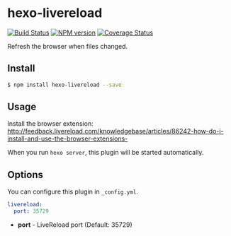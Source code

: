 # hexo-livereload

[![Build Status](https://travis-ci.org/hexojs/hexo-livereload.svg?branch=master)](https://travis-ci.org/hexojs/hexo-livereload)  [![NPM version](https://badge.fury.io/js/hexo-livereload.svg)](http://badge.fury.io/js/hexo-livereload) [![Coverage Status](https://img.shields.io/coveralls/hexojs/hexo-livereload.svg)](https://coveralls.io/r/hexojs/hexo-livereload?branch=master)

Refresh the browser when files changed.

## Install

``` bash
$ npm install hexo-livereload --save
```

## Usage

Install the browser extension: <http://feedback.livereload.com/knowledgebase/articles/86242-how-do-i-install-and-use-the-browser-extensions->

When you run `hexo server`, this plugin will be started automatically.

## Options

You can configure this plugin in `_config.yml`.

``` yaml
livereload:
  port: 35729
```

- **port** - LiveReload port (Default: 35729)

[npm-badge]: https://badge.fury.io/js/hexo-broken-link-checker.svg
[npm-url]: https://badge.fury.io/js/hexo-broken-link-checker
